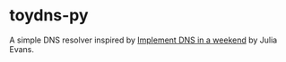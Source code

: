 # toydns-py

A simple DNS resolver inspired by [Implement DNS in a weekend](https://implement-dns.wizardzines.com/) by Julia Evans.

